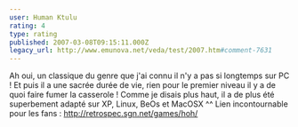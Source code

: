 ```yaml
---
user: Human Ktulu
rating: 4
type: rating
published: 2007-03-08T09:15:11.000Z
legacy_url: http://www.emunova.net/veda/test/2007.htm#comment-7631
---
```

Ah oui, un classique du genre que j'ai connu il n'y a pas si longtemps sur PC ! Et puis il a une sacrée durée de vie, rien pour le premier niveau il y a de quoi faire fumer la casserole !
Comme je disais plus haut, il a de plus été superbement adapté sur XP, Linux, BeOs et MacOSX ^^
Lien incontournable pour les fans : http://retrospec.sgn.net/games/hoh/